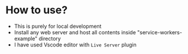 # How to use?
- This is purely for local development
- Install any web server and host all contents inside "service-workers-example" directory
- I have used Vscode editor with `Live Server` plugin

